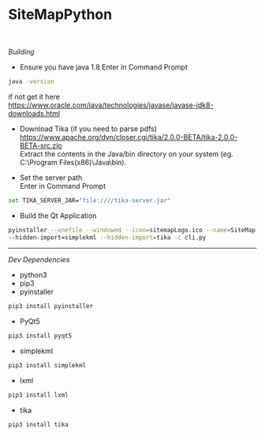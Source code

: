 # SiteMapPython

<br>

*Building*

* Ensure you have java 1.8
Enter in Command Prompt
```bash
java -version
```
if not get it here </br>
https://www.oracle.com/java/technologies/javase/javase-jdk8-downloads.html

* Download Tika (if you need to parse pdfs) </br>
https://www.apache.org/dyn/closer.cgi/tika/2.0.0-BETA/tika-2.0.0-BETA-src.zip </br>
Extract the contents in the Java/bin directory on your system (eg. C:\Program Files(x86)\Java\bin\). </br>

* Set the server path </br>
Enter in Command Prompt
```bash
set TIKA_SERVER_JAR="file:////tika-server.jar"
```

* Build the Qt Application
```bash
pyinstaller --onefile --windowed --icon=sitemapLogo.ico --name=SiteMap.exe --hidden-import=lxml 
--hidden-import=simplekml --hidden-import=tika -c cli.py
```
<hr>

*Dev Dependencies*
* python3
* pip3
* pyinstaller

```bash
pip3 install pyinstaller
 ```
* PyQt5
```bash
pip3 install pyqt5
```
* simplekml
```bash
pip3 install simplekml
```
* lxml
```bash
pip3 install lxml
```
* tika
```bash
pip3 install tika
```
